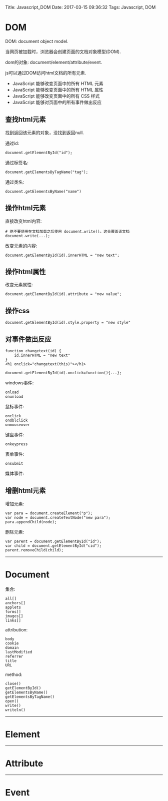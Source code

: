 Title: Javascript_DOM
Date: 2017-03-15 09:36:32
Tags: Javascript, DOM



# DOM

DOM: document object model.

当网页被加载时，浏览器会创建页面的文档对象模型(DOM).

dom的对象: document/element/attribute/event.

js可以通过DOM访问html文档的所有元素.

* JavaScript 能够改变页面中的所有 HTML 元素
* JavaScript 能够改变页面中的所有 HTML 属性
* JavaScript 能够改变页面中的所有 CSS 样式
* JavaScript 能够对页面中的所有事件做出反应

## 查找html元素

找到返回该元素的对象，没找到返回null.

通过id:

    document.getElementById("id");

通过标签名:

    document.getElementsByTagName("tag");

通过类名:

    document.getElementsByName("name")

## 操作html元素

直接改变html内容:

    # 绝不要使用在文档加载之后使用 document.write()。这会覆盖该文档
    document.write(...);

改变元素的内容:

    document.getElementById(id).innerHTML = "new text";

## 操作html属性

改变元素属性:

    document.getElementById(id).attribute = "new value";

## 操作css

    document.getElementById(id).style.property = "new style"

## 对事件做出反应

    function changetext(id) {
        id.innerHTML = "new text"
    }
    <h1 onclick="changetext(this)"></h1>

    document.getElementById(id).onclick=function(){...};

windows事件:

    onload
    onunload

鼠标事件:

    onclick
    ondblclick
    onmouseover

键盘事件:

    onkeypress

表单事件:

    onsubmit

媒体事件:

## 增删html元素

增加元素:

    var para = document.createElement("p");
    var node = document.createTextNode("new para");
    para.appendChild(node);

删除元素:

    var parent = document.getElementById("id");
    var child = document.getElementById("cid");
    parent.removeChild(child);

***

# Document

集合:

    all[]
    anchors[]
    applets
    forms[]
    images[]
    links[]

attribution:

    body
    cookie
    domain
    lastModified
    referrer
    title
    URL

method:

    close()
    getElementById()
    getElementsByName()
    getElementsByTagName()
    open()
    write()
    writeln()

***

# Element

***

# Attribute

***

# Event
